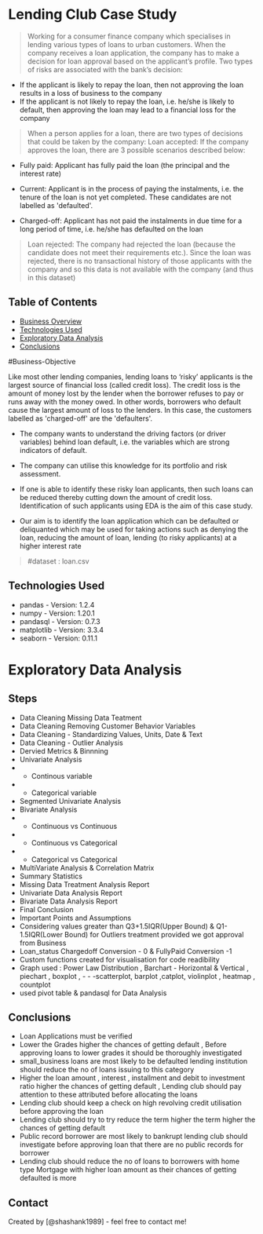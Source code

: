 # Lending Club Case Study
> Working for a consumer finance company which specialises in lending various types of loans to urban customers. When the company receives a loan application, the company has to make a decision for loan approval based on the applicant’s profile. Two types of risks are associated with the bank’s decision:

- If the applicant is likely to repay the loan, then not approving the loan results in a loss of business to the company
- If the applicant is not likely to repay the loan, i.e. he/she is likely to default, then approving the loan may lead to a financial loss for the company

>When a person applies for a loan, there are two types of decisions that could be taken by the company:
Loan accepted: If the company approves the loan, there are 3 possible scenarios described below:

- Fully paid: Applicant has fully paid the loan (the principal and the interest rate)

- Current: Applicant is in the process of paying the instalments, i.e. the tenure of the loan is not yet completed. These candidates are not labelled as 'defaulted'.

- Charged-off: Applicant has not paid the instalments in due time for a long period of time, i.e. he/she has defaulted on the loan

>Loan rejected: The company had rejected the loan (because the candidate does not meet their requirements etc.). Since the loan was rejected, there is no transactional history of those applicants with the company and so this data is not available with the company (and thus in this dataset)


## Table of Contents
* [Business Overview](#Business-Objective)
* [Technologies Used](#technologies-used)
* [Exploratory Data Analysis](#Steps)
* [Conclusions](#conclusions)

#Business-Objective

Like most other lending companies, lending loans to ‘risky’ applicants is the largest source of financial loss (called credit loss). The credit loss is the amount of money lost by the lender when the borrower refuses to pay or runs away with the money owed. In other words, borrowers who default cause the largest amount of loss to the lenders. In this case, the customers labelled as 'charged-off' are the 'defaulters'.

- The company wants to understand the driving factors (or driver variables) behind loan default, i.e. the variables which are strong indicators of default.
- The company can utilise this knowledge for its portfolio and risk assessment.

- If one is able to identify these risky loan applicants, then such loans can be reduced thereby cutting down the amount of credit loss. Identification of such applicants using EDA is the aim of this case study.

- Our aim is to identify the loan application which can be defaulted or deliquanted which may be used for taking actions such as denying the loan, reducing the amount of loan, lending (to risky applicants) at a higher interest rate

> #dataset : loan.csv

## Technologies Used
- pandas     - Version: 1.2.4
- numpy      - Version: 1.20.1
- pandasql   - Version: 0.7.3
- matplotlib - Version: 3.3.4
- seaborn    - Version: 0.11.1

# Exploratory Data Analysis

## Steps

- Data Cleaning Missing Data Teatment
- Data Cleaning Removing Customer Behavior Variables
- Data Cleaning - Standardizing Values, Units, Date & Text
- Data Cleaning - Outlier Analysis
- Dervied Metrics & Binnning
- Univariate Analysis
- - Continous variable
- - Categorical variable
- Segmented Univariate Analysis
- Bivariate Analysis
- - Continuous vs Continuous
- - Continuous vs Categorical
- - Categorical vs Categorical
- MultiVariate Analysis & Correlation Matrix
- Summary Statistics
- Missing Data Treatment Analysis Report
- Univariate Data Analysis Report
- Bivariate Data Analysis Report
- Final Conclusion
- Important Points and Assumptions
- Considering values greater than Q3+1.5IQR(Upper Bound) & Q1-1.5IQR(Lower Bound) for Outliers treatment provided we got approval from Business
- Loan_status Chargedoff Conversion - 0 & FullyPaid Conversion -1
- Custom functions created for visualisation for code readibility
- Graph used : Power Law Distribution , Barchart - Horizontal & Vertical , piechart , boxplot , - - -scatterplot, barplot ,catplot, violinplot , heatmap , countplot
- used pivot table & pandasql for Data Analysis

## Conclusions
- Loan Applications must be verified
- Lower the Grades higher the chances of getting default , Before approving loans to lower grades it should be thoroughly investigated
- small_business loans are most likely to be defaulted lending institution should reduce the no of loans issuing to this category
- Higher the loan amount , interest , installment and debit to investment ratio higher the chances of getting default  , Lending club should pay attention to these attributed before allocating the loans
- Lending club should keep a check on high revolving credit utilisation before approving the loan
- Lending club should try to try reduce the term higher the term higher the chances of getting default
- Public record borrower are most likely to bankrupt lending club should investigate before approving loan that there are no public records for borrower
- Lending club should reduce the no of loans to borrowers with home type Mortgage with higher loan amount as their chances of getting defaulted is more



## Contact
Created by [@shashank1989] - feel free to contact me!


<!-- Optional -->
<!-- ## License -->
<!-- This project is open source and available under the [... License](). -->

<!-- You don't have to include all sections - just the one's relevant to your project -->

